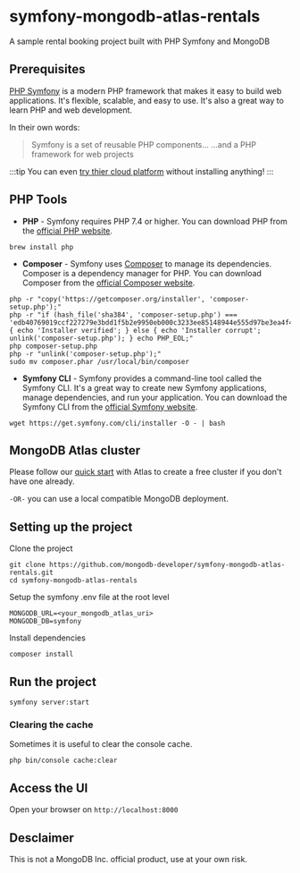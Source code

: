 # symfony-mongodb-atlas-rentals

A sample rental booking project built with PHP Symfony and MongoDB 

## Prerequisites
[PHP Symfony](https://symfony.com/) is a modern PHP framework that makes it easy to build web applications. It's flexible, scalable, and easy to use. It's also a great way to learn PHP and web development.

In their own words:

>Symfony is a set of reusable PHP components... ...and a PHP framework for web projects

:::tip
You can even [try thier cloud platform](https://symfony.com/cloud/) without installing anything!
:::

## PHP Tools

- **PHP** - Symfony requires PHP 7.4 or higher. You can download PHP from the [official PHP website](https://www.php.net/downloads).
```
brew install php
```
- **Composer** - Symfony uses [Composer](https://getcomposer.org/) to manage its dependencies. Composer is a dependency manager for PHP. You can download Composer from the [official Composer website](https://getcomposer.org/download/).
```
php -r "copy('https://getcomposer.org/installer', 'composer-setup.php');"
php -r "if (hash_file('sha384', 'composer-setup.php') === 'edb40769019ccf227279e3bdd1f5b2e9950eb000c3233ee85148944e555d97be3ea4f40c3c2fe73b22f875385f6a5155') { echo 'Installer verified'; } else { echo 'Installer corrupt'; unlink('composer-setup.php'); } echo PHP_EOL;"
php composer-setup.php
php -r "unlink('composer-setup.php');"
sudo mv composer.phar /usr/local/bin/composer
```
- **Symfony CLI** - Symfony provides a command-line tool called the Symfony CLI. It's a great way to create new Symfony applications, manage dependencies, and run your application. You can download the Symfony CLI from the [official Symfony website](https://symfony.com/download).
```
wget https://get.symfony.com/cli/installer -O - | bash
```


## MongoDB Atlas cluster

Please follow our [quick start](https://www.mongodb.com/docs/atlas/getting-started/) with Atlas to create a free cluster if you don't have one already.

`-OR-` you can use a local compatible MongoDB deployment.

## Setting up the project

Clone the project
```
git clone https://github.com/mongodb-developer/symfony-mongodb-atlas-rentals.git
cd symfony-mongodb-atlas-rentals
```

Setup the symfony .env file at the root level
```
MONGODB_URL=<your_mongodb_atlas_uri>
MONGODB_DB=symfony
```


Install dependencies
```
composer install
```


## Run the project
```
symfony server:start
```

### Clearing the cache

Sometimes it is useful to clear the console cache.
```
php bin/console cache:clear
```

## Access the UI

Open your browser on `http://localhost:8000`

## Desclaimer 

This is not a MongoDB Inc. official product, use at your own risk.



